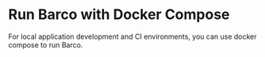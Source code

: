 # Run Barco with Docker Compose

For local application development and CI environments, you can use docker compose to run Barco.